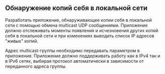 ## Обнаружение копий себя в локальной сети

Разработать приложение, обнаруживающее копии себя в локальной сети с помощью обмена multicast UDP сообщениями. 
Приложение должно отслеживать моменты появления
и исчезновения других копий себя в локальной сети и при изменениях выводить список IP адресов "живых" копий.

Адрес multicast-группы необходимо передавать параметром в приложение.
Приложение должно поддерживать работу как в IPv4 так и в IPv6 сетях,
выбирая протокол автоматически в зависимости от переданного адреса группы.